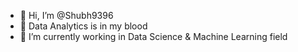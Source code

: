 - 👋 Hi, I’m @Shubh9396
- 👀 Data Analytics is in my blood
- 🌱 I’m currently working in Data Science & Machine Learning field

<!---
Shubh9396/Shubh9396 is a ✨ special ✨ repository because its `README.md` (this file) appears on your GitHub profile.
You can click the Preview link to take a look at your changes.
--->
